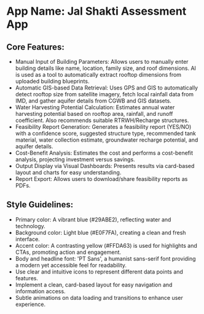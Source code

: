 # **App Name**: Jal Shakti Assessment App

## Core Features:

- Manual Input of Building Parameters: Allows users to manually enter building details like name, location, family size, and roof dimensions. AI is used as a tool to automatically extract rooftop dimensions from uploaded building blueprints.
- Automatic GIS-based Data Retrieval: Uses GPS and GIS to automatically detect rooftop size from satellite imagery, fetch local rainfall data from IMD, and gather aquifer details from CGWB and GIS datasets.
- Water Harvesting Potential Calculation: Estimates annual water harvesting potential based on rooftop area, rainfall, and runoff coefficient. Also recommends suitable RTRWH/Recharge structures.
- Feasibility Report Generation: Generates a feasibility report (YES/NO) with a confidence score, suggested structure type, recommended tank material, water collection estimate, groundwater recharge potential, and aquifer details.
- Cost-Benefit Analysis: Estimates the cost and performs a cost-benefit analysis, projecting investment versus savings.
- Output Display via Visual Dashboards: Presents results via card-based layout and charts for easy understanding.
- Report Export: Allows users to download/share feasibility reports as PDFs.

## Style Guidelines:

- Primary color: A vibrant blue (#29ABE2), reflecting water and technology. 
- Background color: Light blue (#E0F7FA), creating a clean and fresh interface.
- Accent color: A contrasting yellow (#FFDA63) is used for highlights and CTAs, promoting action and engagement.
- Body and headline font: 'PT Sans', a humanist sans-serif font providing a modern yet accessible feel for readability. 
- Use clear and intuitive icons to represent different data points and features.
- Implement a clean, card-based layout for easy navigation and information access.
- Subtle animations on data loading and transitions to enhance user experience.